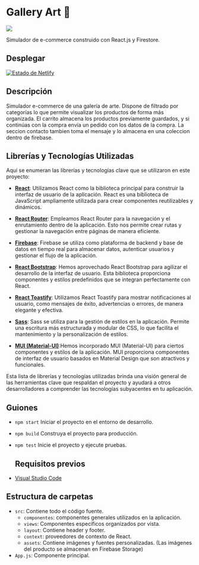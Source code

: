 # Gallery Art 🎨

[![](https://img.shields.io/badge/README-Español-red)](./README.es.md)

Simulador de e-commerce construido con React.js y Firestore. 

## Desplegar

[![Estado de Netlify](https://api.netlify.com/api/v1/badges/99d4e21e-4b9c-4997-9381-2eadabce2270/deploy-status)](
https://art-gallery-2023.netlify.app) 

## Descripción 

Simulador e-commerce de una galería de arte. Dispone de filtrado por categorías lo que permite visualizar los productos de forma más organizada. El carrito almacena los productos previamente guardados, y si continúas con la compra envía un pedido con los datos de la compra. La seccion contacto tambien toma el mensaje y lo almacena en una coleccion dentro de firebase.

## Librerías y Tecnologías Utilizadas

Aquí se enumeran las librerías y tecnologías clave que se utilizaron en este proyecto:

- **[React](https://es.reactjs.org/)**: Utilizamos React como la biblioteca principal para construir la interfaz de usuario de la aplicación. React es una biblioteca de JavaScript ampliamente utilizada para crear componentes reutilizables y dinámicos.

- **[React Router](https://reactrouter.com/)**: Empleamos React Router para la navegación y el enrutamiento dentro de la aplicación. Esto nos permite crear rutas y gestionar la navegación entre páginas de manera eficiente.

- **[Firebase](https://firebase.google.com/)**: Firebase se utiliza como plataforma de backend y base de datos en tiempo real para almacenar datos, autenticar usuarios y gestionar el flujo de la aplicación.

- **[React Bootstrap](https://react-bootstrap.github.io/)**: Hemos aprovechado React Bootstrap para agilizar el desarrollo de la interfaz de usuario. Esta biblioteca proporciona componentes y estilos predefinidos que se integran perfectamente con React.

- **[React Toastify](https://fkhadra.github.io/react-toastify/)**: Utilizamos React Toastify para mostrar notificaciones al usuario, como mensajes de éxito, advertencias o errores, de manera elegante y efectiva.

- **[Sass](https://sass-lang.com/)**: Sass se utiliza para la gestión de estilos en la aplicación. Permite una escritura más estructurada y modular de CSS, lo que facilita el mantenimiento y la personalización de estilos.

- **[MUI (Material-UI)](https://mui.com/)**:Hemos incorporado MUI (Material-UI) para ciertos componentes y estilos de la aplicación. MUI proporciona componentes de interfaz de usuario basados en Material Design que son atractivos y funcionales.

Esta lista de librerías y tecnologías utilizadas brinda una visión general de las herramientas clave que respaldan el proyecto y ayudará a otros desarrolladores a comprender las tecnologías subyacentes en tu aplicación.

## Guiones

- `npm start` 
  Iniciar el proyecto en el entorno de desarrollo.
- `npm build`
  Construya el proyecto para producción.
- `npm test`
  Inicie el proyecto y ejecute pruebas.

  ## Requisitos previos

- [Visual Studio Code](https://code.visualstudio.com/)

## Estructura de carpetas

- `src`: Contiene todo el código fuente.
  - `componentes`: componentes generales utilizados en la aplicación.
  - `views`: Componentes específicos organizados por vista.
  - `layout`: Contiene header y footer.
  - `context`: proveedores de contexto de React.
  - `assets`: Contiene imágenes y fuentes personalizadas. (Las imágenes del producto se almacenan en Firebase Storage)
- `App.js`: Componente principal.
